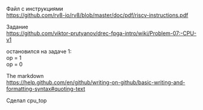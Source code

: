 Файл с инструкциями  
https://github.com/rv8-io/rv8/blob/master/doc/pdf/riscv-instructions.pdf

Задание  
https://github.com/viktor-prutyanov/drec-fpga-intro/wiki/Problem-07:-CPU-v1

остановился на задаче 1:  
op = 1  
op = 0

The markdown  
https://help.github.com/en/github/writing-on-github/basic-writing-and-formatting-syntax#quoting-text

  
  
Сделал cpu_top
